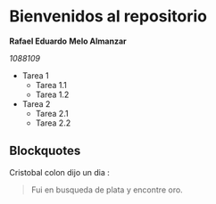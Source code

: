 # Bienvenidos al repositorio

**Rafael Eduardo**
__Melo Almanzar__

*1088109*

* Tarea 1
	* Tarea 1.1
	* Tarea 1.2
* Tarea 2
	* Tarea 2.1
	* Tarea 2.2

## Blockquotes

Cristobal colon dijo un dia :

> Fui en busqueda de plata
> y encontre oro.
